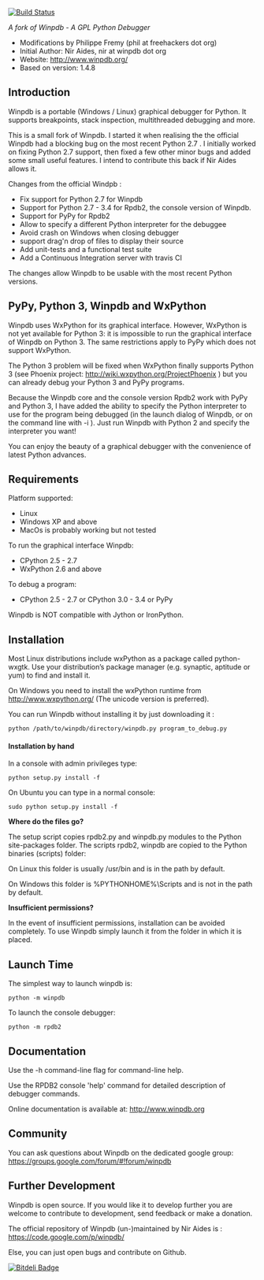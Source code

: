 [![Build Status](https://travis-ci.org/bluebird75/winpdb.svg?branch=winpdb)](https://travis-ci.org/bluebird75/winpdb)


*A fork of Winpdb - A GPL Python Debugger*

* Modifications by Philippe Fremy (phil at freehackers dot org)
* Initial Author: Nir Aides, nir at winpdb dot org
* Website: http://www.winpdb.org/
* Based on version: 1.4.8


## Introduction

Winpdb is a portable (Windows / Linux) graphical debugger for Python. It supports breakpoints, stack inspection, multithreaded debugging and more.

This is a small fork of Winpdb. I started it when realising the the official Winpdb had a blocking bug
on the most recent Python 2.7 . I initially worked on fixing  Python 2.7 support, then fixed a few other minor
bugs and added some small useful features. I intend to contribute this back if Nir Aides allows it.
    
Changes from the official Windpb :
* Fix support for Python 2.7 for Winpdb
* Support for Python 2.7 - 3.4 for Rpdb2, the console version of Winpdb.
* Support for PyPy for Rpdb2
* Allow to specify a different Python interpreter for the debuggee
* Avoid crash on Windows when closing debugger
* support drag'n drop of files to display their source
* Add unit-tests and a functional test suite 
* Add a Continuous Integration server with travis CI
  
The changes allow Winpdb to be usable with the most recent Python versions.

## PyPy, Python 3, Winpdb and WxPython

Winpdb uses WxPython for its graphical interface. However, WxPython is not yet available for Python 3: it is impossible to run the graphical interface of Winpdb on Python 3. The same restrictions apply to PyPy which does
not support WxPython.

The Python 3 problem will be fixed when WxPython finally supports Python 3 (see Phoenix project: http://wiki.wxpython.org/ProjectPhoenix ) but you can already debug your Python 3 and PyPy programs.

Because the Winpdb core and the console version Rpdb2 work with PyPy and Python 3, I have added
the ability to specify the Python interpreter to use for the program being debugged (in the launch dialog of Winpdb, or on the command line with -i ). Just run Winpdb with Python 2 and specify the interpreter you want!

You can enjoy the beauty of a graphical debugger with the convenience of latest Python advances.


## Requirements

Platform supported:
* Linux
* Windows XP and above
* MacOs is probably working but not tested

To run the graphical interface Winpdb:
* CPython 2.5 - 2.7
* WxPython 2.6 and above

To debug a program:
* CPython 2.5 - 2.7 or CPython 3.0 - 3.4 or PyPy

Winpdb is NOT compatible with Jython or IronPython.

## Installation

Most Linux distributions include wxPython as a package called python-wxgtk. 
Use your distribution’s package manager (e.g. synaptic, aptitude or yum) 
to find and install it.

On Windows you need to install the wxPython runtime from 
http://www.wxpython.org/ (The unicode version is preferred).

You can run Winpdb without installing it by just downloading it :

    python /path/to/winpdb/directory/winpdb.py program_to_debug.py

#### Installation by hand

In a console with admin privileges type:

    python setup.py install -f

On Ubuntu you can type in a normal console:
    
    sudo python setup.py install -f

**Where do the files go?**

The setup script copies rpdb2.py and winpdb.py modules to the Python 
site-packages folder. The scripts rpdb2, winpdb are copied to the 
Python binaries (scripts) folder:

On Linux this folder is usually /usr/bin and is in the path by default. 

On Windows this folder is %PYTHONHOME%\Scripts and is not in the path by
default.

**Insufficient permissions?**

In the event of insufficient permissions, installation can be avoided 
completely. To use Winpdb simply launch it from the folder in which it is 
placed.

## Launch Time

The simplest way to launch winpdb is:

    python -m winpdb
    
To launch the console debugger:

    python -m rpdb2


## Documentation

Use the -h command-line flag for command-line help.

Use the RPDB2 console 'help' command for detailed description of debugger 
commands.

Online documentation is available at:
http://www.winpdb.org


## Community

You can ask questions about Winpdb on the dedicated google group: https://groups.google.com/forum/#!forum/winpdb

## Further Development

Winpdb is open source. If you would like it to develop further you are
welcome to contribute to development, send feedback or make a donation.

The official repository of Winpdb (un-)maintained by Nir Aides is : https://code.google.com/p/winpdb/

Else, you can just open bugs and contribute on Github.

	



[![Bitdeli Badge](https://d2weczhvl823v0.cloudfront.net/bluebird75/winpdb/trend.png)](https://bitdeli.com/free "Bitdeli Badge")

